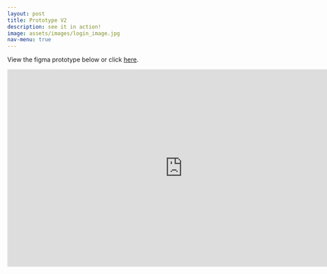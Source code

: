 ```yaml
---
layout: post
title: Prototype V2
description: see it in action!
image: assets/images/login_image.jpg
nav-menu: true
---
```


View the figma prototype below or click [here](https://tinyurl.com/insta-goal-prototype). 

<iframe style="border: 1px solid rgba(0, 0, 0, 0.1);" width="800" height="450" src="https://www.figma.com/embed?embed_host=share&url=https%3A%2F%2Fwww.figma.com%2Fproto%2Fd4SvuSjeXfPFJbO0zSKwry%2FInsta-goal-Prototype%3Fpage-id%3D113%253A1353%26node-id%3D113%253A1353%26viewport%3D276%252C48%252C0.47%26scaling%3Dscale-down%26starting-point-node-id%3D113%253A1375%26show-proto-sidebar%3D1" allowfullscreen></iframe>

<center><object data="{{ site.url }}{{ site.baseurl }}/assets/pdfs/INSTA-GOAL User Testing Script.pdf" width="1000" height="1000" type="application/pdf"></object></center>

